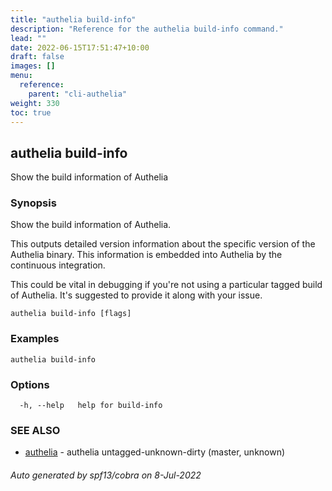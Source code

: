 ```yaml
---
title: "authelia build-info"
description: "Reference for the authelia build-info command."
lead: ""
date: 2022-06-15T17:51:47+10:00
draft: false
images: []
menu:
  reference:
    parent: "cli-authelia"
weight: 330
toc: true
---
```


## authelia build-info

Show the build information of Authelia

### Synopsis

Show the build information of Authelia.

This outputs detailed version information about the specific version
of the Authelia binary. This information is embedded into Authelia
by the continuous integration.

This could be vital in debugging if you're not using a particular
tagged build of Authelia. It's suggested to provide it along with
your issue.


```
authelia build-info [flags]
```

### Examples

```
authelia build-info
```

### Options

```
  -h, --help   help for build-info
```

### SEE ALSO

* [authelia](authelia.md)	 - authelia untagged-unknown-dirty (master, unknown)

###### Auto generated by spf13/cobra on 8-Jul-2022
